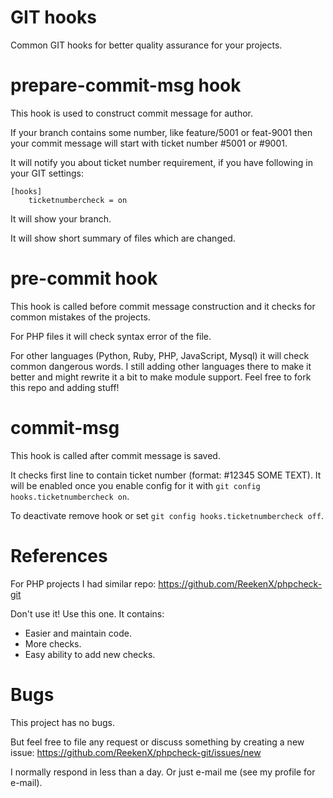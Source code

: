 # GIT hooks

Common GIT hooks for better quality assurance for your projects.

# prepare-commit-msg hook

This hook is used to construct commit message for author.

If your branch contains some number, like feature/5001 or feat-9001 then your commit message
will start with ticket number #5001 or #9001.

It will notify you about ticket number requirement, if you have following in your GIT settings:

    [hooks]
        ticketnumbercheck = on

It will show your branch.

It will show short summary of files which are changed.

# pre-commit hook

This hook is called before commit message construction and it checks for common mistakes of the projects.

For PHP files it will check syntax error of the file.

For other languages (Python, Ruby, PHP, JavaScript, Mysql) it will check common dangerous words. I still
adding other languages there to make it better and might rewrite it a bit to make module support. Feel
free to fork this repo and adding stuff!

# commit-msg

This hook is called after commit message is saved.

It checks first line to contain ticket number (format: #12345 SOME TEXT). It will be enabled once you
enable config for it with `git config hooks.ticketnumbercheck on`.

To deactivate remove hook or set `git config hooks.ticketnumbercheck off`.

# References

For PHP projects I had similar repo: https://github.com/ReekenX/phpcheck-git

Don't use it! Use this one. It contains:

* Easier and maintain code.
* More checks.
* Easy ability to add new checks.

# Bugs

This project has no bugs.

But feel free to file any request or discuss something by creating a new issue: https://github.com/ReekenX/phpcheck-git/issues/new

I normally respond in less than a day. Or just e-mail me (see my profile for e-mail).
